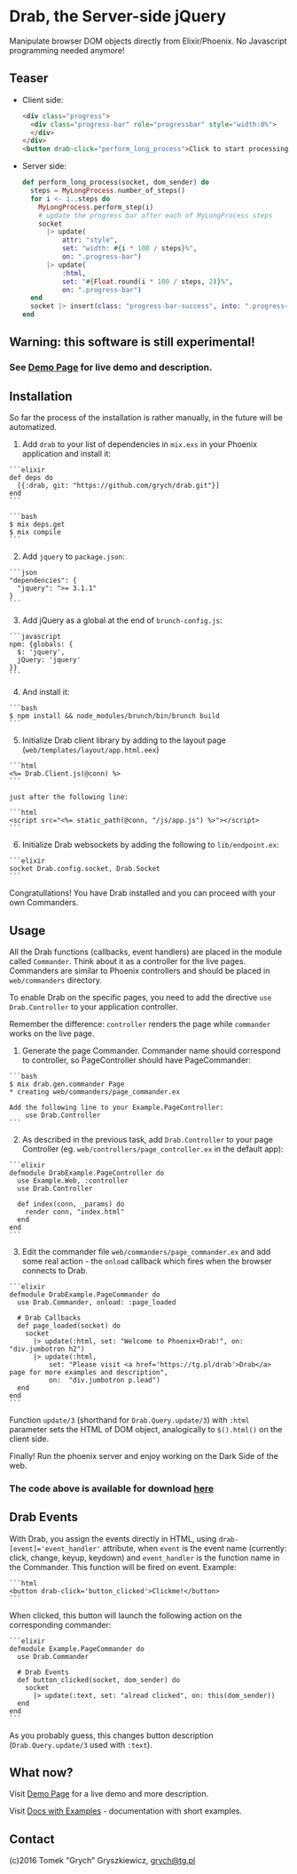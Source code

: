 # Drab, the Server-side jQuery

Manipulate browser DOM objects directly from Elixir/Phoenix. No Javascript programming needed anymore!

## Teaser

* Client side:

    ```html
    <div class="progress">
      <div class="progress-bar" role="progressbar" style="width:0%">
      </div>
    </div>
    <button drab-click="perform_long_process">Click to start processing</button>
    ```

* Server side:

    ```elixir
    def perform_long_process(socket, dom_sender) do
      steps = MyLongProcess.number_of_steps()
      for i <- 1..steps do
        MyLongProcess.perform_step(i)
        # update the progress bar after each of MyLongProcess steps
        socket 
          |> update(
              attr: "style", 
              set: "width: #{i * 100 / steps}%", 
              on: ".progress-bar")
          |> update(
              :html,         
              set: "#{Float.round(i * 100 / steps, 2)}%", 
              on: ".progress-bar")
      end
      socket |> insert(class: "progress-bar-success", into: ".progress-bar")
    end
    ```

## Warning: this software is still experimental!

### See [Demo Page](https://tg.pl/drab) for live demo and description.

## Installation

  So far the process of the installation is rather manually, in the future will be automatized.

  1. Add `drab` to your list of dependencies in `mix.exs` in your Phoenix application and install it:

    ```elixir
    def deps do
      [{:drab, git: "https://github.com/grych/drab.git"}]
    end
    ```

    ```bash
    $ mix deps.get
    $ mix compile
    ```

  2. Add `jquery` to `package.json`:

    ```json
    "dependencies": {
      "jquery": ">= 3.1.1"
    }
    ```

  3. Add jQuery as a global at the end of `brunch-config.js`:

    ```javascript
    npm: {globals: {
      $: 'jquery',
      jQuery: 'jquery'
    }}
    ```

  4. And install it:

    ```bash
    $ npm install && node_modules/brunch/bin/brunch build 
    ```

  5. Initialize Drab client library by adding to the layout page (`web/templates/layout/app.html.eex`)

    ```html
    <%= Drab.Client.js(@conn) %>
    ```
    
    just after the following line:

    ```html
    <script src="<%= static_path(@conn, "/js/app.js") %>"></script>
    ```
    
  6. Initialize Drab websockets by adding the following to `lib/endpoint.ex`:

    ```elixir
    socket Drab.config.socket, Drab.Socket
    ```

Congratullations! You have Drab installed and you can proceed with your own Commanders.

## Usage

All the Drab functions (callbacks, event handlers) are placed in the module called `Commander`. Think about it as a controller for the live pages. Commanders are similar to Phoenix controllers and should be placed in `web/commanders` directory.

To enable Drab on the specific pages, you need to add the directive `use Drab.Controller` to your application controller. 

Remember the difference: `controller` renders the page while `commander` works on the live page.

  1. Generate the page Commander. Commander name should correspond to controller, so PageController should have PageCommander:

    ```bash
    $ mix drab.gen.commander Page
    * creating web/commanders/page_commander.ex

    Add the following line to your Example.PageController:
        use Drab.Controller 
    ```

  2. As described in the previous task, add `Drab.Controller` to your page Controller (eg. `web/controllers/page_controller.ex` in the default app):

    ```elixir
    defmodule DrabExample.PageController do
      use Example.Web, :controller
      use Drab.Controller 

      def index(conn, _params) do
        render conn, "index.html"
      end
    end    
    ```

  3. Edit the commander file `web/commanders/page_commander.ex` and add some real action - the `onload` callback which fires when the browser connects to Drab.

    ```elixir
    defmodule DrabExample.PageCommander do
      use Drab.Commander, onload: :page_loaded

      # Drab Callbacks
      def page_loaded(socket) do
        socket 
          |> update(:html, set: "Welcome to Phoenix+Drab!", on: "div.jumbotron h2")
          |> update(:html, 
              set: "Please visit <a href='https://tg.pl/drab'>Drab</a> page for more examples and description",
              on:  "div.jumbotron p.lead")
      end
    end
    ```

Function `update/3` (shorthand for `Drab.Query.update/3`) with `:html` parameter sets the HTML of DOM object, analogically to `$().html()` on the client side.

Finally! Run the phoenix server and enjoy working on the Dark Side of the web.

### The code above is available for download [here](https://github.com/grych/drab-example)

## Drab Events

With Drab, you assign the events directly in HTML, using `drab-[event]='event_handler'` attribute, when `event` is the event name (currently: click, change, keyup, keydown) and `event_handler` is the function name in the Commander. This function will be fired on event. Example:

    ```html
    <button drab-click='button_clicked'>Clickme!</button>
    ```

When clicked, this button will launch the following action on the corresponding commander:

    ```elixir
    defmodule Example.PageCommander do
      use Drab.Commander

      # Drab Events
      def button_clicked(socket, dom_sender) do
        socket 
          |> update(:text, set: "alread clicked", on: this(dom_sender))
      end
    end
    ```

As you probably guess, this changes button description (`Drab.Query.update/3` used with `:text`).

## What now?

Visit [Demo Page](https://tg.pl/drab) for a live demo and more description.

Visit [Docs with Examples](https://tg.pl/drab/docs) - documentation with short examples.

## Contact

(c)2016 Tomek "Grych" Gryszkiewicz, 
<grych@tg.pl>



